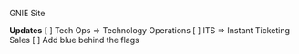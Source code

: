 GNIE Site

**Updates**
[ ] Tech Ops => Technology Operations
[ ] ITS => Instant Ticketing Sales
[ ] Add blue behind the flags
